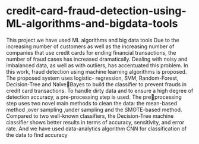 # credit-card-fraud-detection-using-ML-algorithms-and-bigdata-tools
This project we have used ML algorithms and big data tools
Due to the increasing number of customers as well as the increasing number of companies that 
use credit cards for ending financial transactions, the number of fraud cases has increased 
dramatically. Dealing with noisy and imbalanced data, as well as with outliers, has accentuated 
this problem. In this work, fraud detection using machine learning algorithms is proposed. The 
proposed system uses logistic- regression, SVM, Random-Forest, Decision-Tree and NaïveBayes to build the classifier to prevent frauds in credit card transactions. To handle dirty data 
and to ensure a high degree of detection accuracy, a pre-processing step is used. The preprocessing step uses two novel main methods to clean the data: the mean-based method ,over 
sampling ,under sampling and the SMOTE-based method. Compared to two well-known 
classifiers, the Decision-Tree machine classifier shows better results in terms of accuracy, 
sensitivity, and error rate. And we have used data-analytics algorithm CNN for classification of 
the data to find accuracy
